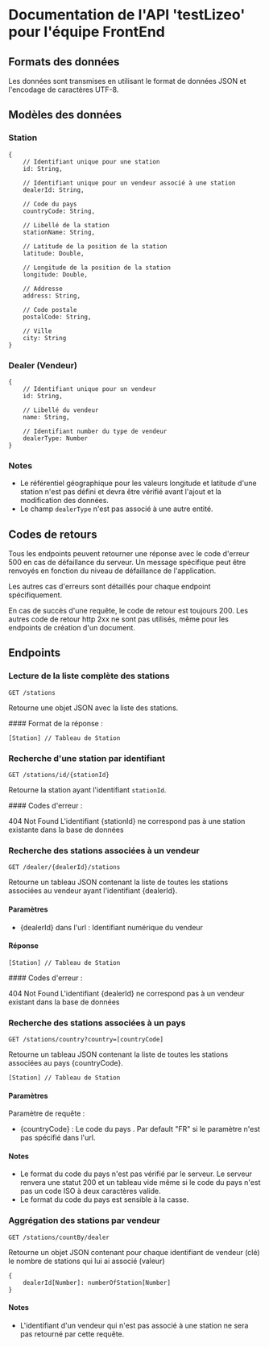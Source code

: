 # Documentation de l'API 'testLizeo' pour l'équipe FrontEnd

## Formats des données

Les données sont transmises en utilisant le format de données JSON et l'encodage de caractères UTF-8.

## Modèles des données

### Station

```
{
    // Identifiant unique pour une station
    id: String, 
    
    // Identifiant unique pour un vendeur associé à une station
    dealerId: String,
    
    // Code du pays
    countryCode: String,
    
    // Libellé de la station
    stationName: String,
    
    // Latitude de la position de la station
    latitude: Double,
    
    // Longitude de la position de la station
    longitude: Double,
    
    // Addresse
    address: String,
    
    // Code postale
    postalCode: String,
    
    // Ville
    city: String
}
```

### Dealer (Vendeur)
```
{
    // Identifiant unique pour un vendeur
    id: String, 
    
    // Libellé du vendeur
    name: String,
    
    // Identifiant number du type de vendeur
    dealerType: Number
}
```

### Notes
 * Le référentiel géographique pour les valeurs longitude et latitude d'une station n'est pas défini et devra être vérifié avant l'ajout et la modification des données. 
 * Le champ ```dealerType``` n'est pas associé à une autre entité.

## Codes de retours

Tous les endpoints peuvent retourner une réponse avec le code d'erreur 500 en cas de défaillance du serveur. Un message spécifique peut être renvoyés en fonction du niveau de défaillance de l'application.

Les autres cas d'erreurs sont détaillés pour chaque endpoint spécifiquement. 

En cas de succès d'une requête, le code de retour est toujours 200. Les autres code de retour http 2xx ne sont pas utilisés, même pour les endpoints de création d'un document.

## Endpoints 

### Lecture de la liste complète des stations

```GET /stations```

Retourne une objet JSON avec la liste des stations.

#### Format de la réponse :

```
[Station] // Tableau de Station
```

### Recherche d'une station par identifiant

```GET /stations/id/{stationId}```

Retourne la station ayant l'identifiant ```stationId```.  

#### Codes d'erreur :

404 Not Found
L'identifiant {stationId} ne correspond pas à une station existante dans la base de données

### Recherche des stations associées à un vendeur

```GET /dealer/{dealerId}/stations```

Retourne un tableau JSON contenant la liste de toutes les stations associées au vendeur ayant l'identifiant {dealerId}.

#### Paramètres

* {dealerId} dans l'url : Identifiant numérique du vendeur

#### Réponse

```
[Station] // Tableau de Station
```

#### Codes d'erreur :

404 Not Found
L'identifiant {dealerId} ne correspond pas à un vendeur existant dans la base de données

### Recherche des stations associées à un pays

```GET /stations/country?country=[countryCode]```

Retourne un tableau JSON contenant la liste de toutes les stations associées au pays {countryCode}.

```
[Station] // Tableau de Station
```

#### Paramètres

Paramètre de requête :
* {countryCode} : Le code du pays . Par default "FR" si le paramètre n'est pas spécifié dans l'url.

#### Notes

* Le format du code du pays n'est pas vérifié par le serveur. Le serveur renvera une statut 200 et un tableau vide même si le code du pays n'est pas un code ISO à deux caractères valide.
* Le format du code du pays est sensible à la casse.

### Aggrégation des stations par vendeur

```GET /stations/countBy/dealer```

Retourne un objet JSON contenant pour chaque identifiant de vendeur (clé) le nombre de stations qui lui ai associé (valeur)

```
{
    dealerId[Number]: numberOfStation[Number]
}
```

#### Notes

* L'identifiant d'un vendeur qui n'est pas associé à une station ne sera pas retourné par cette requête. 



